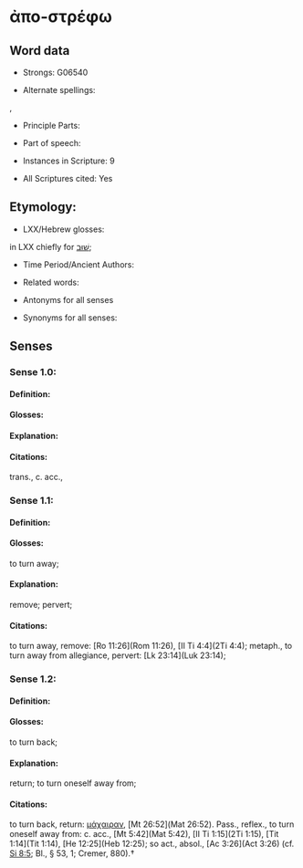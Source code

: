 # ἀπο-στρέφω

<!-- Status: S2=NeedsEdits -->
<!-- Lexica used for edits:   -->

## Word data

* Strongs: G06540

* Alternate spellings:

,

* Principle Parts: 


* Part of speech: 


* Instances in Scripture: 9

* All Scriptures cited: Yes

## Etymology: 


* LXX/Hebrew glosses: 

in LXX chiefly for [שׁוּב](//en-uhl/H7725);

* Time Period/Ancient Authors: 


* Related words: 

* Antonyms for all senses

* Synonyms for all senses: 


## Senses 


### Sense  1.0: 

#### Definition: 


#### Glosses:



#### Explanation:



#### Citations: 

trans., c. acc.,

### Sense  1.1: 

#### Definition: 

#### Glosses: 

to turn away; 

#### Explanation: 

remove; 
pervert; 

#### Citations: 

to turn away, remove: [Ro 11:26](Rom 11:26), [II Ti 4:4](2Ti 4:4); metaph., to turn away from allegiance, pervert: [Lk 23:14](Luk 23:14);

### Sense  1.2: 

#### Definition: 

#### Glosses: 

to turn back; 

#### Explanation: 

return; 
to turn oneself away from; 

#### Citations: 

to turn back, return: [μάχαιραν](), [Mt 26:52](Mat 26:52). Pass., reflex., to turn oneself away from: c. acc., [Mt 5:42](Mat 5:42), [II Ti 1:15](2Ti 1:15), [Tit 1:14](Tit 1:14), [He 12:25](Heb 12:25); so act., absol., [Ac 3:26](Act 3:26) (cf. [Si 8:5](Sir.8.5); Bl., § 53, 1; Cremer, 880).†
